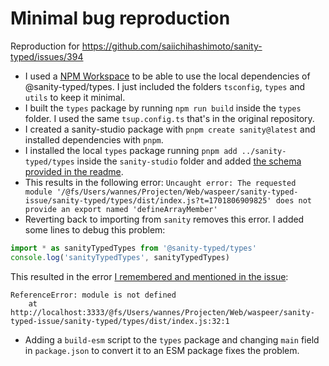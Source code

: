 # Minimal bug reproduction

Reproduction for https://github.com/saiichihashimoto/sanity-typed/issues/394

- I used a [NPM Workspace](https://docs.npmjs.com/cli/v7/using-npm/workspaces) to be able to use the local dependencies of @sanity-typed/types. I just included the folders `tsconfig`, `types` and `utils` to keep it minimal.
- I built the `types` package by running `npm run build` inside the `types` folder. I used the same `tsup.config.ts` that's in the original repository.
- I created a sanity-studio package with `pnpm create sanity@latest` and installed dependencies with `pnpm`.
- I installed the local `types` package running `pnpm add ../sanity-typed/types` inside the `sanity-studio` folder and added [the schema provided in the readme](https://github.com/saiichihashimoto/sanity-typed/tree/main/packages/types#usage).
- This results in the following error: `Uncaught error: The requested module '/@fs/Users/wannes/Projecten/Web/waspeer/sanity-typed-issue/sanity-typed/types/dist/index.js?t=1701806909825' does not provide an export named 'defineArrayMember'`
- Reverting back to importing from `sanity` removes this error. I added some lines to debug this problem:

```ts
import * as sanityTypedTypes from '@sanity-typed/types'
console.log('sanityTypedTypes', sanityTypedTypes)
```

This resulted in the error [I remembered and mentioned in the issue](https://github.com/saiichihashimoto/sanity-typed/issues/394#issuecomment-1837611478):

```
ReferenceError: module is not defined
    at http://localhost:3333/@fs/Users/wannes/Projecten/Web/waspeer/sanity-typed-issue/sanity-typed/types/dist/index.js:32:1
```
- Adding a `build-esm` script to the `types` package and changing `main` field in `package.json` to convert it to an ESM package fixes the problem.